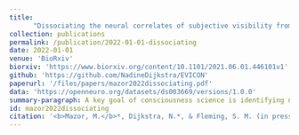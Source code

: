 ```yaml
---
title: 
      "Dissociating the neural correlates of subjective visibility from those of decision confidence"
collection: publications
permalink: /publication/2022-01-01-dissociating
date: 2022-01-01
venue: 'BioRxiv'
biorxiv: 'https://www.biorxiv.org/content/10.1101/2021.06.01.446101v1'
github: 'https://github.com/NadineDijkstra/EVICON'
paperurl: '/files/papers/mazor2022dissociating.pdf'
data: 'https://openneuro.org/datasets/ds003669/versions/1.0.0'
summary-paragraph: A key goal of consciousness science is identifying neural signatures of being aware vs. unaware of simple stimuli. This is often investigated in the context of near-threshold detection, with reports of stimulus awareness being linked to heightened activation in a frontoparietal network. However, due to the fact that reports of stimulus presence are also associated with higher confidence than reports of stimulus absence, these results could be explained by frontoparietal regions encoding stimulus visibility, decision confidence or both. Consistent with this view, previously we showed that prefrontal regions encode confidence in decisions about target presence (Mazor, Friston & Fleming, 2020). Here, we further ask if prefrontal cortex also encodes information about stimulus visibility over and above confidence. We first show that, whereas stimulus identity was best decoded from the visual cortex, stimulus visibility (presence vs. absence) was best decoded from prefrontal regions. To control for effects of confidence, we then selectively sampled trials prior to decoding to equalize the confidence distributions between absence and presence responses. This analysis revealed that posterior medial frontal cortex encoded stimulus visibility over and above decision confidence. We interpret our findings as providing support for a representation of stimulus visibility in specific higher-order cortical circuits, one that is dissociable from representations of both decision confidence and stimulus identity.
id: mazor2022dissociating
citation: '<b>Mazor, M.</b>*, Dijkstra, N.*, & Fleming, S. M. (in press). Dissociating the neural correlates of subjective visibility from those of decision confidence. <i>Journal of Neuroscience</i>. '
---
```

